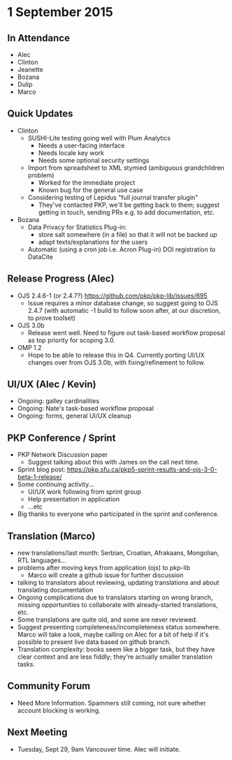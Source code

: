 # 1 September 2015

In Attendance
-------------

-   Alec
-   Clinton
-   Jeanette
-   Bozana
-   Dulip
-   Marco

Quick Updates
-------------

-   Clinton
    -   SUSHI-Lite testing going well with Plum Analytics
        -   Needs a user-facing interface
        -   Needs locale key work
        -   Needs some optional security settings
    -   Import from spreadsheet to XML stymied (ambiguous grandchildren problem)
        -   Worked for the immediate project
        -   Known bug for the general use case
    -   Considering testing of Lepidus "full journal transfer plugin"
        -   They've contacted PKP, we'll be getting back to them; suggest getting in touch, sending PRs e.g. to add documentation, etc.
-   Bozana
    -   Data Privacy for Statistics Plug-in:
        -   store salt somewhere (in a file) so that it will not be backed up
        -   adapt texts/explanations for the users
    -   Automatic (using a cron job i.e. Acron Plug-in) DOI registration to DataCite

Release Progress (Alec)
-----------------------

-   OJS 2.4.6-1 (or 2.4.7?) <https://github.com/pkp/pkp-lib/issues/695>
    -   Issue requires a minor database change, so suggest going to OJS 2.4.7 (with automatic -1 build to follow soon after, at our discretion, to prove toolset)
-   OJS 3.0b
    -   Release went well. Need to figure out task-based workflow proposal as top priority for scoping 3.0.
-   OMP 1.2
    -   Hope to be able to release this in Q4. Currently porting UI/UX changes over from OJS 3.0b, with fixing/refinement to follow.

UI/UX (Alec / Kevin)
--------------------

-   Ongoing: galley cardinalities
-   Ongoing: Nate's task-based workflow proposal
-   Ongoing: forms, general UI/UX cleanup

PKP Conference / Sprint
-----------------------

-   PKP Network Discussion paper
    -   Suggest talking about this with James on the call next time.
-   Sprint blog post: <https://pkp.sfu.ca/pkp5-sprint-results-and-ojs-3-0-beta-1-release/>
-   Some continuing activity...
    -   UI/UX work following from sprint group
    -   Help presentation in application
    -   ...etc
-   Big thanks to everyone who participated in the sprint and conference.

Translation (Marco)
-------------------

-   new translations/last month: Serbian, Croatian, Afrakaans, Mongolian, RTL languages...
-   problems after moving keys from application (ojs) to pkp-lib
    -   Marco will create a github issue for further discussion
-   talking to translators about reviewing, updating translations and about translating documentation
-   Ongoing complications due to translators starting on wrong branch, missing opportunities to collaborate with already-started translations, etc.
-   Some translations are quite old, and some are never reviewed.
-   Suggest presenting completeness/incompleteness status somewhere. Marco will take a look, maybe calling on Alec for a bit of help if it's possible to present live data based on github branch.
-   Translation complexity: books seem like a bigger task, but they have clear context and are less fiddly; they're actually smaller translation tasks.

Community Forum
---------------

-   Need More Information. Spammers still coming, not sure whether account blocking is working.

Next Meeting
------------

-   Tuesday, Sept 29, 9am Vancouver time. Alec will initiate.
